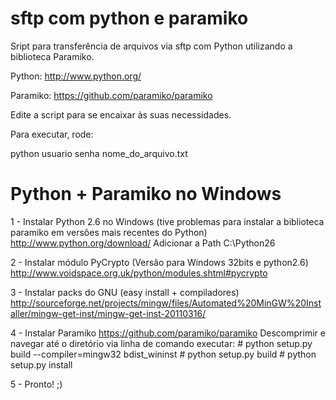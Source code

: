 sftp com python e paramiko
===========

Sript para transferência de arquivos via sftp com Python utilizando a biblioteca Paramiko.


Python: http://www.python.org/

Paramiko: https://github.com/paramiko/paramiko

Edite a script para se encaixar às suas necessidades.

Para executar, rode:

python usuario senha nome_do_arquivo.txt


Python + Paramiko no Windows
===========

1 - Instalar Python 2.6 no Windows (tive problemas para instalar a biblioteca paramiko em versões mais recentes do Python)
  http://www.python.org/download/
	Adicionar a Path C:\Python26
  
2 - Instalar módulo PyCrypto (Versão para Windows 32bits e python2.6)
	http://www.voidspace.org.uk/python/modules.shtml#pycrypto
  
3 - Instalar packs do GNU (easy install + compiladores)
	http://sourceforge.net/projects/mingw/files/Automated%20MinGW%20Installer/mingw-get-inst/mingw-get-inst-20110316/
  
4 - Instalar Paramiko
	https://github.com/paramiko/paramiko
	Descomprimir e navegar até o diretório via linha de comando
	executar:
	# python setup.py build --compiler=mingw32 bdist_wininst
	# python  setup.py build
	# python setup.py install
  
5 - Pronto! ;)
